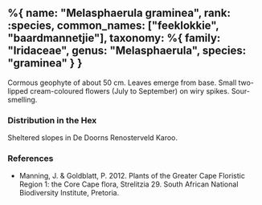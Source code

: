 %{
    name: "Melasphaerula graminea",
    rank: :species,
    common_names: ["feeklokkie", "baardmannetjie"],
    taxonomy: %{
        family: "Iridaceae",
        genus: "Melasphaerula",
        species: "graminea"
    }
}
---

Cormous geophyte of about 50 cm. Leaves emerge from base. Small two-lipped cream-coloured flowers (July to September)
on wiry spikes. Sour-smelling.

<!-- read more -->

### Distribution in the Hex

Sheltered slopes in De Doorns Renosterveld Karoo.

### References

* Manning, J. & Goldblatt, P. 2012. Plants of the Greater Cape Floristic Region 1: the Core Cape flora, Strelitzia 29. South African National Biodiversity Institute, Pretoria.